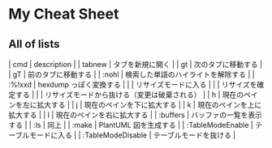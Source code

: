 # My Cheat Sheet

## All of lists

| cmd               | description                                  |
| tabnew            | タブを新規に開く                             |
| gt                | 次のタブに移動する                           |
| gT                | 前のタブに移動する                           |
| :nohl             | 検索した単語のハイライトを解除する           |
| :%!xxd            | hexdump っぽく変換する                       |
| <C-e>             | リサイズモードに入る                         |
| <Enter>           | リサイズを確定する                           |
| <Esc>             | リサイズモードから抜ける（変更は破棄される） |
| h                 | 現在のペインを左に拡大する                   |
| j                 | 現在のペインを下に拡大する                   |
| k                 | 現在のペインを上に拡大する                   |
| l                 | 現在のペインを右に拡大する                   |
| :buffers          | バッファの一覧を表示する                     |
| :ls               | 同上                                         |
| :make             | PlantUML 図を生成する                        |
| :TableModeEnable  | テーブルモードに入る                         |
| :TableModeDisable | テーブルモードを抜ける                       |

